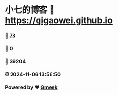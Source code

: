 # 小七的博客 :link: https://qigaowei.github.io 
### :page_facing_up: [73](https://qigaowei.github.io/tag.html) 
### :speech_balloon: 0 
### :hibiscus: 39204 
### :alarm_clock: 2024-11-06 13:56:50 
### Powered by :heart: [Gmeek](https://github.com/Meekdai/Gmeek)
